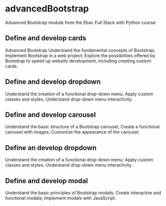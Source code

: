 # advancedBootstrap

Advanced Bootstrap module from the Ebac Full Stack with Python course

## Define and develop cards

Advanced Bootstrap
Understand the fundamental concepts of Bootstrap;
Implement Bootstrap in a web project;
Explore the possibilities offered by Bootstrap to speed up website development, including creating custom cards.

## Define and develop dropdown

Understand the creation of a functional drop-down menu;
Apply custom classes and styles;
Understand drop-down menu interactivity.

## Define and develop carousel

Understand the basic structure of a Bootstrap carousel;
Create a functional carousel with images;
Customize the appearance of the carousel.

## Define an develop dropdown

Understand the creation of a functional drop-down menu;
Apply custom classes and styles;
Understand drop-down menu interactivity.

## Define and develop modal

Understand the basic principles of Bootstrap modals;
Create interactive and functional modals;
Implement modals with JavaScript.
